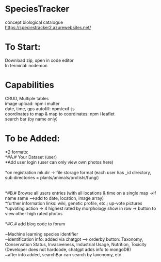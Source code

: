 # SpeciesTracker
concept biological catalogue <br>
https://speciestracker2.azurewebsites.net/

# To Start: <br>
Download zip, open in code editor <br>
In terminal: nodemon

# Capabilities <br>
CRUD, Multiple tables <br>
image upload: npm i multer <br>
date, time, gps autofill: npm/exif-js <br>
coordinates to map & map to coordinates: npm i leaflet <br>
search bar (by name only) <br>

# To be Added: <br>
*2 formats: <br>
*#A.# Your Dataset (user)<br>
*Add user login (user can only view own photos here)<br>  
*on registration mk.dir -> file storage format (each user has _id directory, sub directories = plants/animals/protists/fungi)<br>  
<br>
*#B.# Browse all users entries (with all locations & time on a single map ->if name same -->add to date, location, image array)<br>
*further information links: wiki, genetic profile, etc.; up-vote pictures <br>
*upvoting action -> 4 highest rated by morphology show in row -> button to view other high rated photos <br>
<br>
*#C.# add blog code to forum <br>
<br>
~Machine learning species identifier <br>
~identification info: added via chatgpt --> orderby button: Taxonomy, Conservation Status, Invasiveness, Industrial Usage, Nutrition, Toxicity (Developer does not hardcode, chatgpt adds info to mongoDB) <br>
~after info added, searchBar can search by taxonomy, etc.


